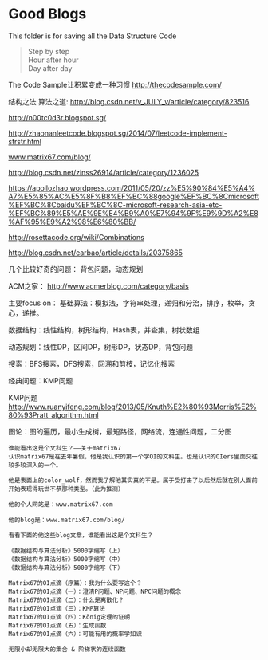 # Good Blogs
This folder is for saving all the Data Structure Code

> Step by step  
> Hour after hour  
> Day after day  

The Code Sample让积累变成一种习惯
http://thecodesample.com/


结构之法 算法之道: http://blog.csdn.net/v_JULY_v/article/category/823516

http://n00tc0d3r.blogspot.sg/


http://zhaonanleetcode.blogspot.sg/2014/07/leetcode-implement-strstr.html

www.matrix67.com/blog/



http://blog.csdn.net/zinss26914/article/category/1236025



https://apollozhao.wordpress.com/2011/05/20/zz%E5%90%84%E5%A4%A7%E5%85%AC%E5%8F%B8%EF%BC%88google%EF%BC%8Cmicrosoft%EF%BC%8Cbaidu%EF%BC%8C-microsoft-research-asia-etc-%EF%BC%89%E5%AE%9E%E4%B9%A0%E7%94%9F%E9%9D%A2%E8%AF%95%E9%A2%98%E6%80%BB/


http://rosettacode.org/wiki/Combinations


http://blog.csdn.net/earbao/article/details/20375865

几个比较好奇的问题：
背包问题，动态规划


ACM之家：
http://www.acmerblog.com/category/basis

主要focus on：
基础算法：模拟法，字符串处理，递归和分治，排序，枚举，贪心，递推。

数据结构：线性结构，树形结构，Hash表，并查集，树状数组

动态规划：线性DP，区间DP，树形DP，状态DP，背包问题

搜索：BFS搜索，DFS搜索，回溯和剪枝，记忆化搜索

经典问题：KMP问题




KMP问题
http://www.ruanyifeng.com/blog/2013/05/Knuth%E2%80%93Morris%E2%80%93Pratt_algorithm.html









图论：图的遍历，最小生成树，最短路径，网络流，连通性问题，二分图



	谁能看出这是个文科生？——关于matrix67
	认识matrix67是在去年暑假，他是我认识的第一个学OI的文科生。也是认识的OIers里面交往较多较深入的一个。
	
	他是表面上的color_wolf，然而我了解他其实真的不是。属于受打击了以后然后就在别人面前开始表现得玩世不恭那种类型。（此为推测）
	
	他的个人网站是：www.matrix67.com
	
	他的blog是：www.matrix67.com/blog/
	
	看看下面的他这些blog文章，谁能看出这是个文科生？
	
	《数据结构与算法分析》5000字缩写（上）
	《数据结构与算法分析》5000字缩写（中）
	《数据结构与算法分析》5000字缩写（下）
	
	Matrix67的OI点滴（序篇）：我为什么要写这个？
	Matrix67的OI点滴（一）：澄清P问题、NP问题、NPC问题的概念
	Matrix67的OI点滴（二）：什么是离散化？
	Matrix67的OI点滴（三）：KMP算法
	Matrix67的OI点滴（四）：König定理的证明
	Matrix67的OI点滴（五）：生成函数
	Matrix67的OI点滴（六）：可能有用的概率学知识
	
	无限小却无限大的集合 & 阶梯状的连续函数
	
